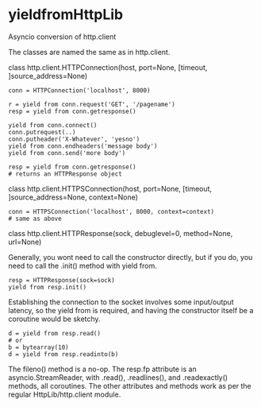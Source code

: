 yieldfromHttpLib
==============

Asyncio conversion of http.client


The classes are named the same as in http.client.

class http.client.HTTPConnection(host, port=None, [timeout, ]source_address=None)

    conn = HTTPConnection('localhost', 8000)
    
    r = yield from conn.request('GET', '/pagename')
    resp = yield from conn.getresponse()
    
    yield from conn.connect()
    conn.putrequest(..)
    conn.putheader('X-Whatever', 'yesno')
    yield from conn.endheaders('message body')
    yield from conn.send('more body')
    
    resp = yield from conn.getresponse()
    # returns an HTTPResponse object
    
    

class http.client.HTTPSConnection(host, port=None, [timeout, ]source_address=None, context=None)

    conn = HTTPSConnection('localhost', 8000, context=context)
    # same as above


class http.client.HTTPResponse(sock, debuglevel=0, method=None, url=None)

Generally, you wont need to call the constructor directly, but if you do, you need to call the .init() method with yield from.

    resp = HTTPResponse(sock=sock)
    yield from resp.init()
    
Establishing the connection to the socket involves some input/output latency, so the yield from is required, and having the constructor itself be a coroutine would be sketchy.

    d = yield from resp.read()
    # or
    b = bytearray(10)
    d = yield from resp.readinto(b)


The fileno() method is a no-op.  The resp.fp attribute is an asyncio.StreamReader, with .read(), .readlines(), and .readexactly() methods, all coroutines.  The other attributes and methods work as per the regular HttpLib/http.client module.

